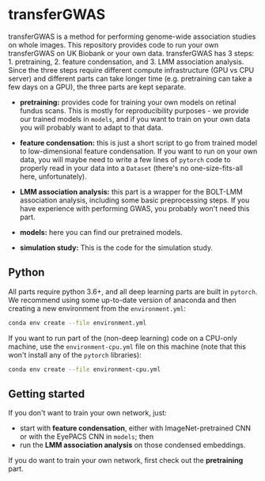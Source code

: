 # transferGWAS

transferGWAS is a method for performing genome-wide association studies on whole images. This repository provides code to run your own transferGWAS on UK Biobank or your own data. transferGWAS has 3 steps: 1. pretraining, 2. feature condensation, and 3. LMM association analysis. Since the three steps require different compute infrastructure (GPU vs CPU server) and different parts can take longer time (e.g. pretraining can take a few days on a GPU), the three parts are kept separate. 

* **pretraining:** provides code for training your own models on retinal fundus scans. This is mostly for reproducibility purposes - we provide our trained models in `models`, and if you want to train on your own data you will probably want to adapt to that data.

* **feature condensation:** this is just a short script to go from trained model to low-dimensional feature condensation. If you want to run on your own data, you will maybe need to write a few lines of `pytorch` code to properly read in your data into a `Dataset` (there's no one-size-fits-all here, unfortunately).

* **LMM association analysis:** this part is a wrapper for the BOLT-LMM association analysis, including some basic preprocessing steps. If you have experience with performing GWAS, you probably won't need this part.

* **models:** here you can find our pretrained models.

* **simulation study:** This is the code for the simulation study.


## Python

All parts require python 3.6+, and all deep learning parts are built in `pytorch`. We recommend using some up-to-date version of anaconda and then creating a new environment from the `environment.yml`:
```bash
conda env create --file environment.yml
```

If you want to run part of the (non-deep learning) code on a CPU-only machine, use the `environment-cpu.yml` file on this machine (note that this won't install any of the `pytorch` libraries):
```bash
conda env create --file environment-cpu.yml
```

## Getting started

If you don't want to train your own network, just:

* start with **feature condensation**, either with ImageNet-pretrained CNN or with the EyePACS CNN in `models`; then
* run the **LMM association analysis** on those condensed embeddings.

If you do want to train your own network, first check out the **pretraining** part.

